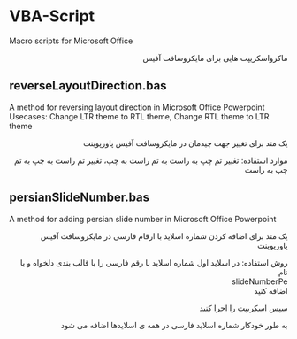 # VBA-Script
Macro scripts for Microsoft Office
<p align="right" direction="rtl">
ماکرواسکریپت هایی برای مایکروسافت آفیس
</p>

## reverseLayoutDirection.bas
A method for reversing layout direction in Microsoft Office Powerpoint <br />
Usecases: Change LTR theme to RTL theme, Change RTL theme to LTR theme <br />

<p align="right" direction="rtl">
یک متد برای تغییر جهت چیدمان در مایکروسافت آفیس پاورپوینت
</p>
<p align="right" direction="rtl">
موارد استفاده: تغییر تم چپ به راست به تم راست به چپ، تغییر تم راست به چپ به تم چپ به راست
</p>

## persianSlideNumber.bas
A method for adding persian slide number in Microsoft Office Powerpoint <br />

<p align="right" direction="rtl">
یک متد برای اضافه کردن شماره اسلاید با ارقام فارسی در مایکروسافت آفیس پاورپوینت
</p>
<p align="right" direction="rtl">
روش استفاده: در اسلاید اول شماره اسلاید با رقم فارسی را با قالب بندی دلخواه و با نام <br/> 
slideNumberPe<br/>
اضافه کنید</p>
<p align="right" direction="rtl">
سپس اسکریپت را اجرا کنید</p>
<p align="right" direction="rtl">
به طور خودکار شماره اسلاید فارسی در همه ی اسلایدها اضافه می شود</p>

